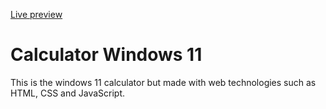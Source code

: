 [Live preview](https://calculator-windows.vercel.app/)

# Calculator Windows 11
This is the windows 11 calculator but made with web technologies such as HTML, CSS and JavaScript.
